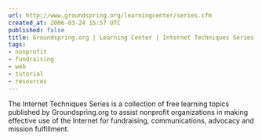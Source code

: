 ```yaml
---
url: http://www.groundspring.org/learningcenter/series.cfm
created_at: 2006-03-24 15:57 UTC
published: false
title: Groundspring.org | Learning Center | Internet Techniques Series
tags:
- nonprofit
- fundraising
- web
- tutorial
- resources
---
```


The Internet Techniques Series is a collection of free learning topics published by Groundspring.org to assist nonprofit organizations in making effective use of the Internet for fundraising, communications, advocacy and mission fulfillment.
